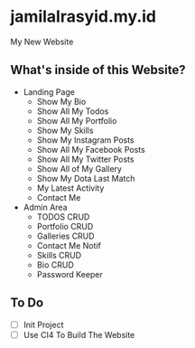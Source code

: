 # jamilalrasyid.my.id
My New Website

## What's inside of this Website?
- Landing Page
  - Show My Bio
  - Show All My Todos
  - Show All My Portfolio
  - Show My Skills
  - Show My Instagram Posts
  - Show All My Facebook Posts
  - Show All My Twitter Posts
  - Show All of My Gallery
  - Show My Dota Last Match
  - My Latest Activity
  - Contact Me
- Admin Area
  - TODOS CRUD
  - Portfolio CRUD
  - Galleries CRUD
  - Contact Me Notif
  - Skills CRUD
  - Bio CRUD
  - Password Keeper

## To Do
- [ ] Init Project
- [ ] Use CI4 To Build The Website
